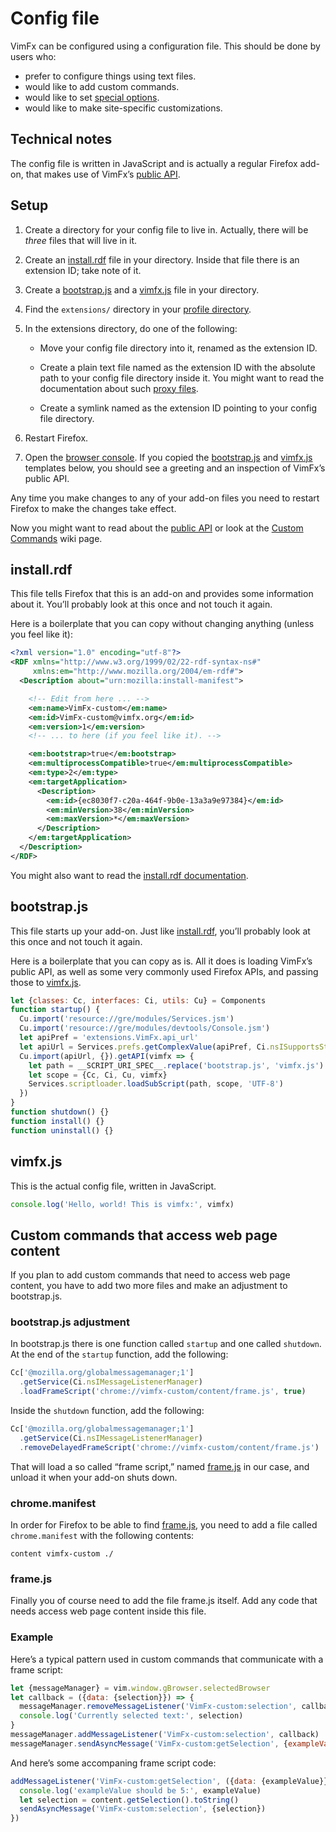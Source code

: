 <!--
This is part of the VimFx documentation.
Copyright Simon Lydell 2015.
See the file README.md for copying conditions.
-->

# Config file

VimFx can be configured using a configuration file. This should be done by users
who:

- prefer to configure things using text files.
- would like to add custom commands.
- would like to set [special options].
- would like to make site-specific customizations.

[special options]: options.md#special-options


## Technical notes

The config file is written in JavaScript and is actually a regular Firefox
add-on, that makes use of VimFx’s [public API].

[public API]: api.md


## Setup

1. Create a directory for your config file to live in. Actually, there will be
   _three_ files that will live in it.

2. Create an [install.rdf] file in your directory. Inside that file there is an
   extension ID; take note of it.

3. Create a [bootstrap.js] and a [vimfx.js] file in your directory.

4. Find the `extensions/` directory in your [profile directory].

5. In the extensions directory, do one of the following:

   - Move your config file directory into it, renamed as the extension ID.

   - Create a plain text file named as the extension ID with the absolute path
     to your config file directory inside it. You might want to read the
     documentation about such [proxy files].

   - Create a symlink named as the extension ID pointing to your config file
     directory.

6. Restart Firefox.

7. Open the [browser console]. If you copied the [bootstrap.js] and [vimfx.js]
   templates below, you should see a greeting and an inspection of VimFx’s
   public API.

Any time you make changes to any of your add-on files you need to restart
Firefox to make the changes take effect.

Now you might want to read about the [public API] or look at the [Custom
Commands] wiki page.

[install.rdf]: #installrdf
[bootstrap.js]: #bootstrapjs
[vimfx.js]: #vimfxjs
[profile directory]: https://support.mozilla.org/en-US/kb/profiles-where-firefox-stores-user-data
[proxy files]: https://developer.mozilla.org/en-US/Add-ons/Setting_up_extension_development_environment#Firefox_extension_proxy_file
[browser console]: https://developer.mozilla.org/en-US/docs/Tools/Browser_Console
[Custom Commands]: https://github.com/akhodakivskiy/VimFx/wiki/Custom-Commands


## install.rdf

This file tells Firefox that this is an add-on and provides some information
about it. You’ll probably look at this once and not touch it again.

Here is a boilerplate that you can copy without changing anything (unless you
feel like it):

```rdf
<?xml version="1.0" encoding="utf-8"?>
<RDF xmlns="http://www.w3.org/1999/02/22-rdf-syntax-ns#"
     xmlns:em="http://www.mozilla.org/2004/em-rdf#">
  <Description about="urn:mozilla:install-manifest">

    <!-- Edit from here ... -->
    <em:name>VimFx-custom</em:name>
    <em:id>VimFx-custom@vimfx.org</em:id>
    <em:version>1</em:version>
    <!-- ... to here (if you feel like it). -->

    <em:bootstrap>true</em:bootstrap>
    <em:multiprocessCompatible>true</em:multiprocessCompatible>
    <em:type>2</em:type>
    <em:targetApplication>
      <Description>
        <em:id>{ec8030f7-c20a-464f-9b0e-13a3a9e97384}</em:id>
        <em:minVersion>38</em:minVersion>
        <em:maxVersion>*</em:maxVersion>
      </Description>
    </em:targetApplication>
  </Description>
</RDF>
```

You might also want to read the [install.rdf documentation].

[install.rdf documentation]: https://developer.mozilla.org/en-US/Add-ons/Install_Manifests


## bootstrap.js

This file starts up your add-on. Just like [install.rdf], you’ll probably look
at this once and not touch it again.

Here is a boilerplate that you can copy as is. All it does is loading VimFx’s
public API, as well as some very commonly used Firefox APIs, and passing those
to [vimfx.js].

```js
let {classes: Cc, interfaces: Ci, utils: Cu} = Components
function startup() {
  Cu.import('resource://gre/modules/Services.jsm')
  Cu.import('resource://gre/modules/devtools/Console.jsm')
  let apiPref = 'extensions.VimFx.api_url'
  let apiUrl = Services.prefs.getComplexValue(apiPref, Ci.nsISupportsString).data
  Cu.import(apiUrl, {}).getAPI(vimfx => {
    let path = __SCRIPT_URI_SPEC__.replace('bootstrap.js', 'vimfx.js')
    let scope = {Cc, Ci, Cu, vimfx}
    Services.scriptloader.loadSubScript(path, scope, 'UTF-8')
  })
}
function shutdown() {}
function install() {}
function uninstall() {}
```


## vimfx.js

This is the actual config file, written in JavaScript.

```js
console.log('Hello, world! This is vimfx:', vimfx)
```


## Custom commands that access web page content

If you plan to add custom commands that need to access web page content, you
have to add two more files and make an adjustment to bootstrap.js.

### bootstrap.js adjustment

In bootstrap.js there is one function called `startup` and one called
`shutdown`. At the end of the `startup` function, add the following:

```js
Cc['@mozilla.org/globalmessagemanager;1']
  .getService(Ci.nsIMessageListenerManager)
  .loadFrameScript('chrome://vimfx-custom/content/frame.js', true)
```

Inside the `shutdown` function, add the following:

```js
Cc['@mozilla.org/globalmessagemanager;1']
  .getService(Ci.nsIMessageListenerManager)
  .removeDelayedFrameScript('chrome://vimfx-custom/content/frame.js')
```

That will load a so called “frame script,” named [frame.js] in our case, and
unload it when your add-on shuts down.

[frame.js]: #framejs

### chrome.manifest

In order for Firefox to be able to find [frame.js], you need to add a file
called `chrome.manifest` with the following contents:

```
content vimfx-custom ./
```

[frame.js]: #framejs

### frame.js

Finally you of course need to add the file frame.js itself. Add any code that
needs access web page content inside this file.

### Example

Here’s a typical pattern used in custom commands that communicate with a frame
script:

```js
let {messageManager} = vim.window.gBrowser.selectedBrowser
let callback = ({data: {selection}}) => {
  messageManager.removeMessageListener('VimFx-custom:selection', callback)
  console.log('Currently selected text:', selection)
}
messageManager.addMessageListener('VimFx-custom:selection', callback)
messageManager.sendAsyncMessage('VimFx-custom:getSelection', {exampleValue: 1337})
```

And here’s some accompaning frame script code:

```js
addMessageListener('VimFx-custom:getSelection', ({data: {exampleValue}}) => {
  console.log('exampleValue should be 5:', exampleValue)
  let selection = content.getSelection().toString()
  sendAsyncMessage('VimFx-custom:selection', {selection})
})
```
